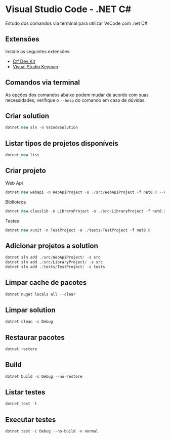 # Visual Studio Code - .NET C#
Estudo dos comandos via terminal para utilizar VsCode com .net C#

## Extensões
Instale as seguintes extensões:
* [C# Dev Kit](https://marketplace.visualstudio.com/items?itemName=ms-dotnettools.csdevkit)
* [Visual Studio Keymap](https://marketplace.visualstudio.com/items?itemName=ms-vscode.vs-keybindings)

## Comandos via terminal

As opções dos comandos abaixo podem mudar de acordo com suas necessidades, verifique o `--help` do comando em caso de dúvidas.

## Criar solution
```csharp
dotnet new sln -n VsCodeSolution
```

## Listar tipos de projetos disponíveis
```csharp
dotnet new list
```

## Criar projeto
Web Api
```csharp
dotnet new webapi -n WebApiProject -o ./src/WebApiProject -f net8.0 --use-controllers
```
Biblioteca
```csharp
dotnet new classlib -n LibraryProject -o ./src/LibraryProject -f net8.0
```
Testes
```csharp
dotnet new xunit -n TestProject -o ./tests/TestProject -f net8.0
```

## Adicionar projetos a solution
```csharp
dotnet sln add ./src/WebApiProject/ -s src
dotnet sln add ./src/LibraryProject/ -s src
dotnet sln add ./tests/TestProject/ -s tests
```

## Limpar cache de pacotes
```csharp
dotnet nuget locals all --clear
```

## Limpar solution
```csharp
dotnet clean -c Debug
```

## Restaurar pacotes
```csharp
dotnet restore
```

## Build
```csharp
dotnet build -c Debug --no-restore
```

## Listar testes
```csharp
dotnet test -t
```

## Executar testes
```csharp
dotnet test -c Debug --no-build -v normal
```